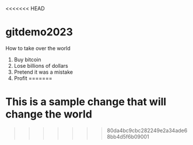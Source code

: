 <<<<<<< HEAD
# gitdemo2023

How to take over the world

1. Buy bitcoin
1. Lose billions of dollars
1. Pretend it was a mistake
1. Profit
=======
# This is a sample change that will change the world
>>>>>>> 80da4bc9cbc282249e2a34ade68bb4d5f6b09001
